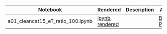 |  Notebook | Rendered   | Description  |  Author |
|---|---|---|---|
| a01_cleancat15_eT_ratio_100.ipynb  | [ipynb](https://github.com/bpRsh/2019_shear_analysis_after_dmstack/blob/master/Jan_2020/a04_jan16/a01_cleancat15_eT_ratio_100.ipynb), [rendered](https://nbviewer.jupyter.org/github/bpRsh/2019_shear_analysis_after_dmstack/blob/master/Jan_2020/a04_jan16/a01_cleancat15_eT_ratio_100.ipynb)  |   | [Bhishan Poudel](https://bhishanpdl.github.io/)  |

